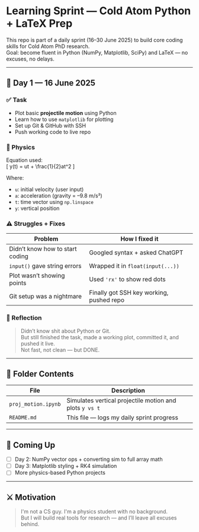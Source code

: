 # Learning Sprint — Cold Atom Python + LaTeX Prep

This repo is part of a daily sprint (16–30 June 2025) to build core coding skills for Cold Atom PhD research.  
Goal: become fluent in Python (NumPy, Matplotlib, SciPy) and LaTeX — no excuses, no delays.

---

## 📅 Day 1 — 16 June 2025

### ✅ Task
- Plot basic **projectile motion** using Python
- Learn how to use `matplotlib` for plotting
- Set up Git & GitHub with SSH
- Push working code to live repo

### 📓 Physics
Equation used:  
\[
y(t) = ut + \frac{1}{2}at^2
\]

Where:
- `u`: initial velocity (user input)
- `a`: acceleration (gravity = –9.8 m/s²)
- `t`: time vector using `np.linspace`
- `y`: vertical position

### ⚠️ Struggles + Fixes
| Problem | How I fixed it |
|--------|----------------|
| Didn’t know how to start coding | Googled syntax + asked ChatGPT |
| `input()` gave string errors | Wrapped it in `float(input(...))` |
| Plot wasn’t showing points | Used `'rx'` to show red dots |
| Git setup was a nightmare | Finally got SSH key working, pushed repo |

### 🧠 Reflection
> Didn’t know shit about Python or Git.  
> But still finished the task, made a working plot, committed it, and pushed it live.  
> Not fast, not clean — but DONE.

---

## 🔧 Folder Contents

| File | Description |
|------|-------------|
| `proj_motion.ipynb` | Simulates vertical projectile motion and plots `y vs t` |
| `README.md` | This file — logs my daily sprint progress |

---

## 🔮 Coming Up

- [ ] Day 2: NumPy vector ops + converting sim to full array math
- [ ] Day 3: Matplotlib styling + RK4 simulation
- [ ] More physics-based Python projects

---

## ⚔️ Motivation

> I'm not a CS guy. I'm a physics student with no background.  
> But I will build real tools for research — and I’ll leave all excuses behind.

